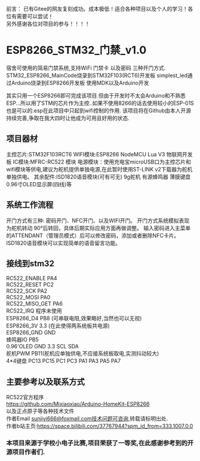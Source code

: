 
前言：
已有Gitee的网友复刻成功。成本极低！适合各种项目以及个人的学习！各位有需要可以尝试！   
另外感谢各位对项目的参与！！！！
# ESP8266_STM32_门禁_v1.0
宿舍可使用的简易门禁系统,支持WiFi 门禁卡 以及密码 三种开门方式.
STM32_ESP8266_MainCode烧录到STM32F103(RCT6)开发板
simplest_led通过Arduino烧录到ESP8266开发板
使用MDK以及Arduino开发 

其实只用一个ESP8266即可完成该项目.但由于开发时不太会Arduino和不熟悉ESP...所以用了STM的芯片作为主控..如果不使用8266的话去使用较小的ESP-01S也是可以的.esp在此项目中只起到wifi控制的作用.
该项目将在Github由本人开源持续完善,争取在我大四时让他成为可用且好用的状态.

## 项目器材
主控芯片:STM32F103RCT6
WIFI模块:ESP8266 NodeMCU Lua V3 物联网开发板
IC模块:MFRC-RC522 模块
电源模块：使用充电宝microUSB口为主控芯片和wifi模块等供电,建议为舵机提供单独电源,在此暂时使用ST-LINK v2下载器为舵机单独供电。
其余配件:ISD1820语音模块(可有可无) 9g舵机 有源蜂鸣器 薄膜键盘 0.96寸OLED显示屏(四线)等 

## 系统工作流程
开门方式有三种: 密码开门、NFC开门、以及WIFI开门。
开门方式系统模拟表现为舵机转动 90°后转回，具体后期实际应用方面再做调整。
输入密码进入主菜单的ATTENDANT（管理员模式）后可以修改密码，添加或者删除NFC卡片。
ISD1820语音模块可以实现简单的语音留言功能。

## 接线到stm32
RC522_ENABLE  	PA4  
RC522_RESET 	PC2  
RC522_SCK 	PA2  
RC522_MOSI 	PA0  
RC522_MISO_GET 	PA6  
RC522_IRQ 	程序未使用  
ESP8266_D4 	PB8 (可串联电阻,效果略好,当然也可以无视)  
ESP8266_3V	3.3 (在此使得两系统板共电源)  
ESP8266_GND	GND  
蜂鸣器IO		PB5  
0.96'OLED	GND 3.3 SCL SDA  
舵机PWM		PB11(舵机应单独供电,不应接系统板取电,实测抖动较大)  
4*4键盘		PC13 PC15 PC1 PC3 PA1 PA3 PA5 PA7  

## 主要参考以及联系方式
RC522官方程序  
https://github.com/Mixiaoxiao/Arduino-HomeKit-ESP8266  
以及正点原子等各种技术文件  
作者Email sunjiyi666@foxmail.com技术问题可咨询,转载请标明出处.  
作者b站主页:https://space.bilibili.com/37767944?spm_id_from=333.1007.0.0  

### 本项目来源于学校小电子比赛,项目荣获了一等奖,在此感谢参考到的开源项目作者们.
